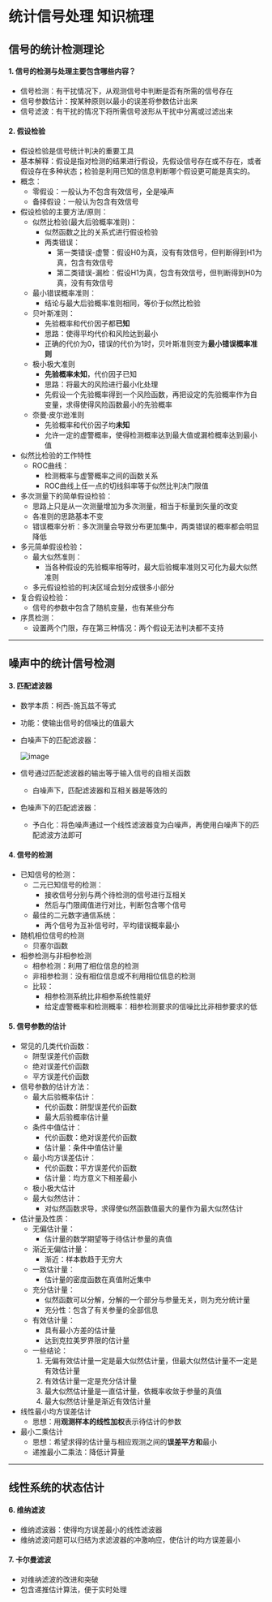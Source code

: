 # 统计信号处理 知识梳理

## 信号的统计检测理论

#### 1. 信号的检测与处理主要包含哪些内容？
+ 信号检测：有干扰情况下，从观测信号中判断是否有所需的信号存在
+ 信号参数估计：按某种原则以最小的误差将参数估计出来
+ 信号滤波：有干扰的情况下将所需信号波形从干扰中分离或过滤出来

#### 2. 假设检验
+ 假设检验是信号统计判决的重要工具
+ 基本解释：假设是指对检测的结果进行假设，先假设信号存在或不存在，或者假设存在多种状态；检验是利用已知的信息判断哪个假设更可能是真实的。
+ 概念：
	- 零假设：一般认为不包含有效信号，全是噪声
	- 备择假设：一般认为包含有效信号
+ 假设检验的主要方法/原则：
	- 似然比检验(最大后验概率准则)：
		* 似然函数之比的关系式进行假设检验
		* 两类错误：
			+ 第一类错误-虚警：假设H0为真，没有有效信号，但判断得到H1为真，包含有效信号
			+ 第二类错误-漏检：假设H1为真，包含有效信号，但判断得到H0为真，没有有效信号
	- 最小错误概率准则：
		* 结论与最大后验概率准则相同，等价于似然比检验
	- 贝叶斯准则：
		* 先验概率和代价因子都**已知**
		* 思路：使得平均代价和风险达到最小
		* 正确的代价为0，错误的代价为1时，贝叶斯准则变为**最小错误概率准则**
	- 极小极大准则
		* **先验概率未知**，代价因子已知
		* 思路：将最大的风险进行最小化处理
		* 先假设一个先验概率得到一个风险函数，再把设定的先验概率作为自变量，求得使得风险函数最小的先验概率
	- 奈曼·皮尔逊准则
		* 先验概率和代价因子均**未知**
		* 允许一定的虚警概率，使得检测概率达到最大值或漏检概率达到最小值
+ 似然比检验的工作特性
	- ROC曲线：
		* 检测概率与虚警概率之间的函数关系
		* ROC曲线上任一点的切线斜率等于似然比判决门限值
+ 多次测量下的简单假设检验：
	- 思路上只是从一次测量增加为多次测量，相当于标量到矢量的改变
	- 各准则的思路基本不变
	- 错误概率分析：多次测量会导致分布更加集中，两类错误的概率都会明显降低
+ 多元简单假设检验：
	- 最大似然准则：
		* 当各种假设的先验概率相等时，最大后验概率准则又可化为最大似然准则
	- 多元假设检验的判决区域会划分成很多小部分
+ 复合假设检验：
	- 信号的参数中包含了随机变量，也有某些分布
+ 序贯检测：
	- 设置两个门限，存在第三种情况：两个假设无法判决都不支持

* * * 

## 噪声中的统计信号检测

#### 3. 匹配滤波器
+ 数学本质：柯西-施瓦兹不等式
+ 功能：使输出信号的信噪比的值最大
+ 白噪声下的匹配滤波器：
	
	![image](https://raw.githubusercontent.com/charlesliucn/summer-review/master/13-%E7%BB%9F%E8%AE%A1%E4%BF%A1%E5%8F%B7%E5%A4%84%E7%90%86/figures/01.png?token=AYGNCDq07LyjQWcKOu_NwNcLo_HYTUzFks5ZsL9iwA%3D%3D)

+ 信号通过匹配滤波器的输出等于输入信号的自相关函数
	- 白噪声下，匹配滤波器和互相关器是等效的
+ 色噪声下的匹配滤波器：
	- 予白化：将色噪声通过一个线性滤波器变为白噪声，再使用白噪声下的匹配滤波方法即可

#### 4. 信号的检测
+ 已知信号的检测：
	- 二元已知信号的检测：
		* 接收信号分别与两个待检测的信号进行互相关
		* 然后与门限阈值进行对比，判断包含哪个信号
	- 最佳的二元数字通信系统：
		* 两个信号为互补信号时，平均错误概率最小
+ 随机相位信号的检测
	- 贝塞尔函数
+ 相参检测与非相参检测
	- 相参检测：利用了相位信息的检测
	- 非相参检测：没有相位信息或不利用相位信息的检测
	- 比较：
		* 相参检测系统比非相参系统性能好
		* 给定虚警概率和检测概率：相参检测要求的信噪比比非相参要求的低


#### 5. 信号参数的估计
+ 常见的几类代价函数：
	- 阱型误差代价函数
	- 绝对误差代价函数
	- 平方误差代价函数
+ 信号参数的估计方法：
	- 最大后验概率估计：
		* 代价函数：阱型误差代价函数
		* 最大后验概率估计量
	- 条件中值估计：
		* 代价函数：绝对误差代价函数
		* 估计量：条件中值估计量
	- 最小均方误差估计：
		* 代价函数：平方误差代价函数
		* 估计量：均方意义下相差最小
	- 极小极大估计
	- 最大似然估计：
		* 对似然函数求导，求得使似然函数值最大的量作为最大似然估计
+ 估计量及性质：
	- 无偏估计量：
		* 估计量的数学期望等于待估计参量的真值
	- 渐近无偏估计量：
		* 渐近：样本数趋于无穷大
	- 一致估计量：
		* 估计量的密度函数在真值附近集中
	- 充分估计量：
		* 似然函数可以分解，分解的一个部分与参量无关，则为充分统计量
		* 充分性：包含了有关参量的全部信息
	- 有效估计量：
		* 具有最小方差的估计量
		* 达到克拉美罗界限的估计量
	- 一些结论：
		1. 无偏有效估计量一定是最大似然估计量，但最大似然估计量不一定是有效估计量
		2. 有效估计量一定是充分估计量
		3. 最大似然估计量是一直估计量，依概率收敛于参量的真值
		4. 最大似然估计量是渐近有效估计量
+ 线性最小均方误差估计
	- 思想：用**观测样本的线性加权**表示待估计的参数
+ 最小二乘估计
	- 思想：希望求得的估计量与相应观测之间的**误差平方和**最小
	- 递推最小二乘法：降低计算量

* * *

## 线性系统的状态估计

#### 6. 维纳滤波
+ 维纳滤波器：使得均方误差最小的线性滤波器
+ 维纳滤波问题可以归结为求滤波器的冲激响应，使估计的均方误差最小

#### 7. 卡尔曼滤波
+ 对维纳滤波的改进和突破
+ 包含递推估计算法，便于实时处理
